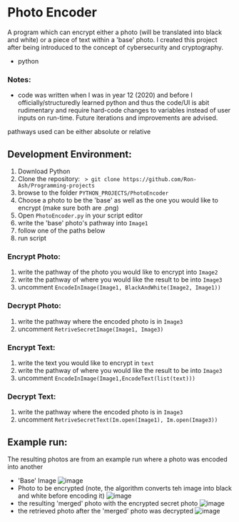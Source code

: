 # Photo Encoder

A program which can encrypt either a photo (will be translated into black and white) or a piece of text within a 'base' photo. I created this project after being introduced to the concept of cybersecurity and cryptography.
- python

### Notes:
- code was written when I was in year 12 (2020) and before I officially/structuredly learned python and thus the code/UI is abit rudimentary and require hard-code changes to variables instead of user inputs on run-time. Future iterations and improvements are advised.

pathways used can be either absolute or relative

## Development Environment:
1. Download Python
2. Clone the repository:
``` > git clone https://github.com/Ron-Ash/Programming-projects```
3. browse to the folder ```PYTHON_PROJECTS/PhotoEncoder```
3. Choose a photo to be the 'base' as well as the one you would like to encrypt (make sure both are .png)
4. Open ```PhotoEncoder.py``` in your script editor
5. write the 'base' photo's pathway into ```Image1```
6. follow one of the paths below
7. run script

### Encrypt Photo:   
1. write the pathway of the photo you would like to encrypt into ```Image2```
2. write the pathway of where you would like the result to be into ```Image3```
3. uncomment ```EncodeInImage(Image1, BlackAndWhite(Image2, Image1))```
    
### Decrypt Photo:
1. write the pathway where the encoded photo is in ```Image3``` 
2. uncomment ```RetriveSecretImage(Image1, Image3)```
    
### Encrypt Text:
1. write the text you would like to encrypt in ```text```
2. write the pathway of where you would like the result to be into ```Image3```
3. uncomment ```EncodeInImage(Image1,EncodeText(list(text)))```

### Decrypt Text:
1. write the pathway where the encoded photo is in ```Image3```
2. uncomment ```RetriveSecretText(Im.open(Image1), Im.open(Image3))```

## Example run:
The resulting photos are from an example run where a photo was encoded into another
- 'Base' Image ![image](https://user-images.githubusercontent.com/37012505/215311290-65c37f9d-7073-4a71-aa92-3e3b13123355.png)
- Photo to be encrypted (note, the algorithm converts teh image into black and white before encoding it) ![image](https://user-images.githubusercontent.com/37012505/215311472-b9ea46c9-110a-4833-b0f3-37033f397b83.png)
- the resulting 'merged' photo with the encrypted secret photo ![image](https://user-images.githubusercontent.com/37012505/215311521-9fbe17fc-add1-496d-8e74-aa9febb970d3.png)
- the retrieved photo after the 'merged' photo was decrypted ![image](https://user-images.githubusercontent.com/37012505/215311539-cbb39507-24e6-4ed9-b6cd-1aefae754eaa.png)
